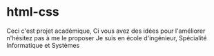 # html-css
 Ceci c'est projet académique,
 Ci vous avez des idées pour l'améliorer n'hésitez pas à me le proposer
 Je suis en école d'ingénieur,
 Spécialité Informatique et Systèmes
